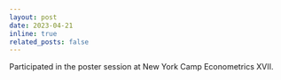 ```yaml
---
layout: post
date: 2023-04-21 
inline: true
related_posts: false
---
```


Participated in the poster session at New York Camp Econometrics XVII.
